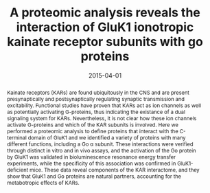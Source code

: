 ---
title: "A proteomic analysis reveals the interaction of GluK1 ionotropic kainate receptor subunits with go proteins"
date: 2015-04-01
publishDate: 2015-04-01
authors: ["Izabela Rutkowska-Wlodarczyk", "M. Isabel Aller", "**Sergio Valbuena**", "Jean-Charles Bologna", "Laurent Prézeau", "Juan Lerma"]
abstract: "Kainate receptors (KARs) are found ubiquitously in the CNS and are present presynaptically and postsynaptically regulating synaptic transmission and excitability. Functional studies have proven that KARs act as ion channels as well as potentially activating G-proteins, thus indicating the existance of a dual signaling system for KARs. Nevertheless, it is not clear how these ion channels activate G-proteins and which of the KAR subunits is involved. Here we performed a proteomic analysis to define proteins that interact with the C-terminal domain of GluK1 and we identified a variety of proteins with many different functions, including a Go α subunit. These interactions were verified through distinct in vitro and in vivo assays, and the activation of the Go protein by GluK1 was validated in bioluminescence resonance energy transfer experiments, while the specificity of this association was confirmed in GluK1-deficient mice. These data reveal components of the KAR interactome, and they show that GluK1 and Go proteins are natural partners, accounting for the metabotropic effects of KARs."
publication: "*Journal of Neuroscience*"
links:
  - icon_pack: fas
    icon: link
    name: Link
    url: 'https://www.jneurosci.org/content/35/13/5171'
---